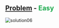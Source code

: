 [Problem](https://www.hackerrank.com/challenges/staircase/problem) - <span style="color:#1BA94C">Easy</span>
---
![solution06](https://user-images.githubusercontent.com/44196434/151678814-e8578ee4-0df1-4204-a147-b86d6b8e4f26.png)
